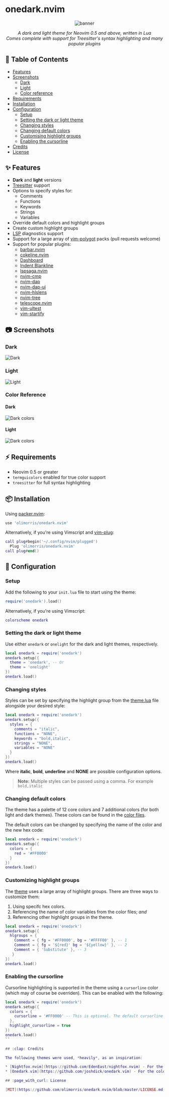 # onedark.nvim

<p align="center">
<img src="https://user-images.githubusercontent.com/9512444/136255115-2ab2706a-5dfb-44dd-9936-96961716827f.png" alt = "banner" />
</p>
<p align="center">
<i>A dark and light theme for Neovim 0.5 and above, written in Lua<br>Comes complete with support for Treesitter's syntax highlighting and many popular plugins</i>
</p>

## :book: Table of Contents

- [Features](#sparkles-features)
- [Screenshots](#camera-screenshots)
  - [Dark](#dark)
  - [Light](#light)
  - [Color reference](#color-reference)
- [Requirements](#zap-requirements)
- [Installation](#package-installation)
- [Configuration](#wrench-configuration)
  - [Setup](#setup)
  - [Setting the dark or light theme](#setting-the-dark-or-light-theme)
  - [Changing styles](#changing-styles)
  - [Changing default colors](#changing-default-colors)
  - [Customising highlight groups](#customizing-highlight-groups)
  - [Enabling the cursorline](#enabling-the-cursorline)
- [Credits](#clap-credits)
- [License](#page_with_curl-license)

## :sparkles: Features
- **Dark** and **light** versions
- [Treesitter](https://github.com/nvim-treesitter/nvim-treesitter) support
- Options to specify styles for:
    - Comments
    - Functions
    - Keywords
    - Strings
    - Variables
- Override default colors and highlight groups
- Create custom highlight groups
- [LSP](https://github.com/neovim/nvim-lspconfig) diagnostics support
- Support for a large array of [vim-polygot](https://github.com/sheerun/vim-polyglot) packs (pull requests welcome)
- Support for popular plugins:
    - [barbar.nvim](https://github.com/romgrk/barbar.nvim)
    - [cokeline.nvim](https://github.com/noib3/cokeline.nvim)
    - [Dashboard](https://github.com/glepnir/dashboard-nvim)
    - [Indent Blankline](https://github.com/lukas-reineke/indent-blankline.nvim/tree/lua)
    - [lspsaga.nvim](https://github.com/glepnir/lspsaga.nvim)
    - [nvim-cmp](https://github.com/hrsh7th/nvim-cmp)
    - [nvim-dap](https://github.com/mfussenegger/nvim-dap)
    - [nvim-dap-ui](https://github.com/rcarriga/nvim-dap-ui)
    - [nvim-hlslens](https://github.com/kevinhwang91/nvim-hlslens)
    - [nvim-tree](https://github.com/kyazdani42/nvim-tree.lua)
    - [telescope.nvim](https://github.com/nvim-telescope/telescope.nvim)
    - [vim-ultest](https://github.com/rcarriga/vim-ultest)
    - [vim-startify](https://github.com/mhinz/vim-startify)

## :camera: Screenshots
### Dark
![Dark](https://user-images.githubusercontent.com/9512444/131382995-d2378741-954e-4f03-9b73-b514be3d4464.png "Dark")

### Light
![Light](https://user-images.githubusercontent.com/9512444/131383409-e4686a46-8943-4e73-af57-14bba8863512.png "Light")

### Color Reference
#### Dark
<img src="https://user-images.githubusercontent.com/9512444/136249668-0939e37e-23e4-48a3-af1d-44fc7190e12e.png" alt="Dark colors" />

#### Light
<img src="https://user-images.githubusercontent.com/9512444/136249706-990609bd-3404-4bbb-ae37-77de437f28dd.png" alt="Dark colors" />

## :zap: Requirements
- Neovim 0.5 or greater
- `termguicolors` enabled for true color support
- `treesitter` for full syntax highlighting

## :package: Installation
Using [packer.nvim](https://github.com/wbthomason/packer.nvim):

```lua
use 'olimorris/onedark.nvim'
```

Alternatively, if you're using Vimscript and [vim-plug](https://github.com/junegunn/vim-plug):
```lua
call plug#begin('~/.config/nvim/plugged')
  Plug 'olimorris/onedark.nvim'
call plug#end()
```

## :wrench: Configuration

### Setup
Add the following to your `init.lua` file to start using the theme:

```lua
require('onedark').load()
```

Alternatively, if you're using Vimscript:
```lua
colorscheme onedark
```

### Setting the dark or light theme

Use either `onedark` or `onelight` for the dark and light themes, respectively.

```lua
local onedark = require('onedark')
onedark.setup({
  theme = 'onedark', -- Or
  theme = 'onelight'
})
onedark.load()
```

### Changing styles

Styles can be set by specifying the highlight group from the [theme.lua](https://github.com/olimorris/onedark.nvim/blob/master/lua/onedark/theme.lua) file alongside your desired style:

```lua
local onedark = require('onedark')
onedark.setup({
  styles = {
    comments = "italic",
    functions = "NONE",
    keywords = "bold,italic",
    strings = "NONE",
    variables = "NONE"
  }
})
onedark.load()
```

Where **italic**, **bold**, **underline** and **NONE** are possible configuration options.

> **Note:** Multiple styles can be passed using a comma. For example `bold,italic`

### Changing default colors

The theme has a palette of 12 core colors and 7 additional colors (for both light and dark themes). These colors can be found in the [color files](https://github.com/olimorris/onedark.nvim/tree/master/lua/onedark/colors).

The default colors can be changed by specifying the name of the color and the new hex code:
```lua
local onedark = require('onedark')
onedark.setup({
  colors = {
    red = '#FF0000'
  }
})
onedark.load()
```

### Customizing highlight groups
The [theme](https://github.com/olimorris/onedark.nvim/tree/master/lua/onedark/theme.lua) uses a large array of highlight groups. There are three ways to customize them:
1. Using specifc hex colors.
2. Referencing the name of color variables from the color files; *and* 
3. Referencing other highlight groups in the theme.

```lua
local onedark = require('onedark')
onedark.setup({
  hlgroups = {
    Comment = { fg = '#FF0000', bg = '#FFFF00' }, -- 1
    Comment = { fg = '${red}' bg = '${yellow}' }, -- 2
    Comment = { 'Substitute' }, -- 3
   }
})
onedark.load()
```

### Enabling the cursorline
Cursorline highlighting is supported in the theme using a `cursorline` color (which may of course be overriden). This can be enabled with the following:

```lua
local onedark = require('onedark')
onedark.setup({
  colors = {
    cursorline = '#FF0000' -- This is optional. The default cursorline color is based on the background
  },
  highlight_cursorline = true
})
onedark.load()
``

## :clap: Credits

The following themes were used, *heavily*, as an inspiration:

* [Nightfox.nvim](https://github.com/EdenEast/nightfox.nvim) - For the general functionality of the theme which I used as the base
* [Onedark.vim](https://github.com/joshdick/onedark.vim) - For the colors and their application

## :page_with_curl: License

[MIT](https://github.com/olimorris/onedark.nvim/blob/master/LICENSE.md)
